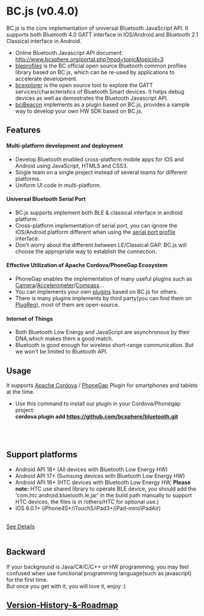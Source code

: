 BC.js (v0.4.0)
===================================
BC.js is the core implementation of universal Bluetooth JavaScript API.
It supports both Bluetooth 4.0 GATT interface in IOS/Android and Bluetooth 2.1 Classical interface in Android.

  * Online Bluetooth Javascript API document: http://www.bcsphere.org/portal.php?mod=topic&topicid=3 <br/>
  * [bleprofiles](https://github.com/bcsphere/bleprofiles) is the BC official open source Bluetooth common profiles library based on BC.js, which can be re-used by applications to accelerate development.
  * [bcexplorer](https://github.com/bcsphere/bcexplorer) is the open source tool to explore the GATT services/characteristics of Bluetooth Smart devices. It helps debug devices as well as demostrates the Bluetooth Javascript API.
  * [bciBeacon](https://github.com/bcsphere/ibeacon) implements as a plugin based on BC.js, provides a sample way to develop your own HW SDK based on BC.js.
  
Features
-----------------------------------
#### Multi-platform development and deployment 
* Develop Bluetooth enabled cross-platform mobile apps for iOS and Android using JavaScript, HTML5 and CSS3.
* Single team on a single project instead of several teams for different platforms.
* Uniform UI code in multi-platform.

#### Universal Bluetooth Serial Port 
* BC.js supports implement both BLE & classical interface in android platform.
* Cross-platform implementation of serial port, you can ignore the IOS/Android platform different when using the [serial port profile](https://github.com/bcsphere/bleprofiles) interface.
* Don't worry about the different between LE/Classical GAP. BC.js will choose the appropriate way to establish the connection.

#### Effective Utilization of Apache Cordova/PhoneGap Ecosystem
* PhoneGap enables the implementation of many useful plugins such as  [Camera](http://docs.phonegap.com/en/edge/cordova_camera_camera.md.html#Camera)/[Accelerometer](http://docs.phonegap.com/en/edge/cordova_accelerometer_accelerometer.md.html#Accelerometer)/[Compass](http://docs.phonegap.com/en/edge/cordova_compass_compass.md.html#Compass)...
* You can implements your own [plugins](http://docs.phonegap.com/en/3.3.0/guide_hybrid_plugins_index.md.html#Plugin%20Development%20Guide) based on BC.js for others.
* There is many plugins implements by third party(you can find them on [PlugReg](http://plugreg.com/)), most of them are open-source.

#### Internet of Things
* Both Bluetooth Low Energy and JavaScript are asynchronous by their DNA,which makes them a good match. 
* Bluetooth is good enough for wireless short-range communication. But we won't be limited to Bluetooth API.

Usage
-----------------------------------
It supports [Apache Cordova](http://cordova.apache.org) / [PhoneGap](http://phonegap.com) Plugin for smartphones and tablets at the time.
  * Use this command to install our plugin in your Cordova/Phonegap project: <br/>
    <b>cordova plugin add https://github.com/bcsphere/bluetooth.git </b> <br/>

</br></br>
Support platforms
-----------------------------------
* Android API 18+ (All devices with Bluetooth Low Energy HW)
* Android API 17+ (Sumsung devices with Bluetooth Low Energy HW)
* Android API 16+ (HTC devices with Bluetooth Low Energy HW, <b>Please note:</b> HTC use shared library to operate BLE device, you should add the 'com.htc.android.bluetooth.le.jar' in the build path manually to support HTC devices, the files is in /others/HTC for optional use.)
* IOS 6.0.1+  (iPhone4S+/iTouch5/iPad3+/iPad-mini/iPadAir)

</br>[See Details](http://www.bcsphere.org/document/supportplatforms.html)
</br></br>

Backward
-----------------------------------
If your background is Java/C#/C/C++ or HW programming, you may feel confused when use functional programming language(such as javascript) for the first time.
</br>But once you get with it, you will love it, enjoy :)

[Version-History-&-Roadmap](https://github.com/bcsphere/bluetooth/wiki/Version-History-&-Roadmap)
-----------------------------------

